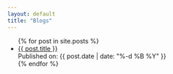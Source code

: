 ```yaml
---
layout: default
title: "Blogs"
---
```


<ul class="blogposts_listing">
  {% for post in site.posts %}
    <div>
      <li class="post_list_item">
        <a href="{{ post.url }}">{{ post.title }}</a>
        <div>Published on: {{ post.date | date: "%-d %B %Y" }}</div>
      </li>
    </div>
  {% endfor %}
</ul>